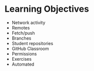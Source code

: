 # Learning Objectives

* Network activity
* Remotes
* Fetch/push
* Branches
* Student repositories
* GitHub Classroom
* Permissions
* Exercises
* Automated

